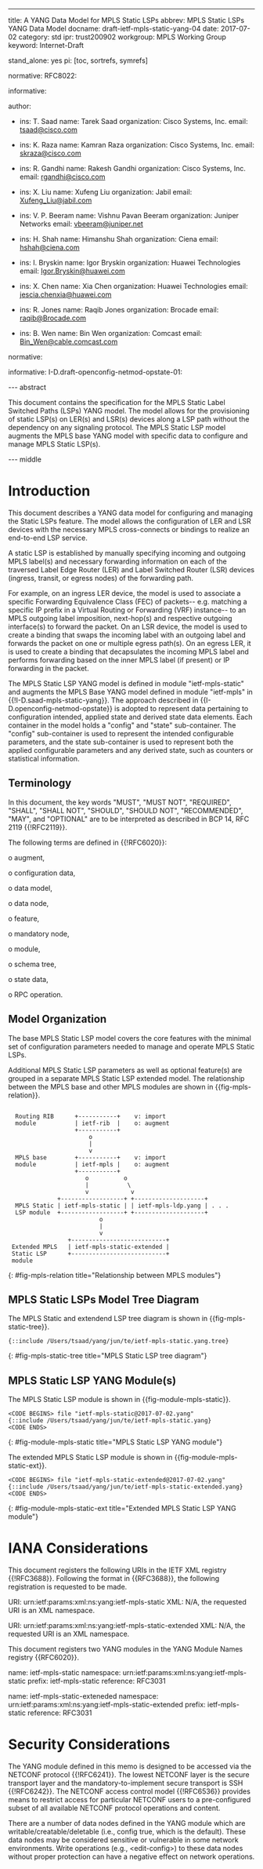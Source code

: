 ---
title: A YANG Data Model for MPLS Static LSPs
abbrev: MPLS Static LSPs YANG Data Model
docname: draft-ietf-mpls-static-yang-04
date: 2017-07-02
category: std
ipr: trust200902
workgroup: MPLS Working Group
keyword: Internet-Draft

stand_alone: yes
pi: [toc, sortrefs, symrefs]

normative:
  RFC8022:

informative:

author:

 -
    ins: T. Saad
    name: Tarek Saad
    organization: Cisco Systems, Inc.
    email: tsaad@cisco.com

 -
    ins: K. Raza
    name: Kamran Raza
    organization: Cisco Systems, Inc.
    email: skraza@cisco.com

 -
    ins: R. Gandhi
    name: Rakesh Gandhi
    organization: Cisco Systems, Inc.
    email: rgandhi@cisco.com

 -
    ins: X. Liu
    name: Xufeng Liu
    organization: Jabil
    email: Xufeng_Liu@jabil.com

 -
    ins: V. P. Beeram
    name: Vishnu Pavan Beeram
    organization: Juniper Networks
    email: vbeeram@juniper.net

 -
    ins: H. Shah
    name: Himanshu Shah
    organization: Ciena
    email: hshah@ciena.com

 -
    ins: I. Bryskin
    name: Igor Bryskin
    organization: Huawei Technologies
    email: Igor.Bryskin@huawei.com

 -
    ins: X. Chen
    name: Xia Chen
    organization: Huawei Technologies
    email: jescia.chenxia@huawei.com

 -
    ins: R. Jones
    name: Raqib Jones
    organization: Brocade
    email: raqib@Brocade.com
 -
   ins: B. Wen
   name: Bin Wen
   organization: Comcast
   email: Bin_Wen@cable.comcast.com


normative:

informative:
  I-D.draft-openconfig-netmod-opstate-01:

--- abstract

This document contains the specification for the MPLS Static Label Switched Paths (LSPs) YANG model. The model allows for
the provisioning of static LSP(s) on LER(s) and LSR(s) devices along a LSP path without the dependency on any signaling protocol.
The MPLS Static LSP model augments the MPLS base YANG model with specific data to configure and manage MPLS Static LSP(s).

--- middle

# Introduction

This document describes a YANG data model for configuring and managing the Static LSPs feature. The model allows
the configuration of LER and LSR devices with the necessary MPLS cross-connects or bindings to realize an
end-to-end LSP service.

A static LSP is established by manually specifying incoming and outgoing MPLS label(s) and necessary forwarding
information on each of the traversed Label Edge Router (LER) and Label Switched Router (LSR) devices 
(ingress, transit, or egress nodes) of the forwarding path.

For example, on an ingress LER device, the model is used to associate a specific Forwarding Equivalence Class
(FEC) of packets-- e.g. matching a specific IP prefix in a Virtual Routing or Forwarding (VRF) instance--
to an MPLS outgoing label imposition, next-hop(s) and respective outgoing interface(s) to forward the packet.
On an LSR device, the model is used to create a binding that
swaps the incoming label with an outgoing label and forwards the packet on one or multiple egress path(s).
On an egress LER, it is used to create a binding that decapsulates the incoming MPLS label and performs forwarding 
based on the inner MPLS label (if present) or IP forwarding in the packet.

The MPLS Static LSP YANG model is defined in module "ietf-mpls-static" and augments the MPLS Base YANG model defined
in module "ietf-mpls" in {{!I-D.saad-mpls-static-yang}}. The approach described in
{{I-D.openconfig-netmod-opstate}} is adopted to represent
data pertaining to configuration intended, applied state and derived state data elements. Each 
container in the model holds a "config" and "state" sub-container.  The "config" sub-container is used to
represent the intended configurable parameters, and the state sub-container is used to represent
both the applied configurable parameters and any derived state, such as counters or statistical information.

## Terminology

In this document, the key words "MUST", "MUST NOT", "REQUIRED",
"SHALL", "SHALL NOT", "SHOULD", "SHOULD NOT", "RECOMMENDED", "MAY",
and "OPTIONAL" are to be interpreted as described in BCP 14, RFC 2119
{{!RFC2119}}.

   The following terms are defined in {{!RFC6020}}:

   o  augment,

   o  configuration data,

   o  data model,

   o  data node,

   o  feature,

   o  mandatory node,

   o  module,

   o  schema tree,

   o  state data,

   o  RPC operation.

## Model Organization

The base MPLS Static LSP model covers the core features with the minimal set of configuration parameters needed to
manage and operate MPLS Static LSPs.

Additional MPLS Static LSP parameters as well as optional feature(s) are grouped in a separate MPLS Static LSP
extended model. The relationship between the MPLS base and other MPLS modules are shown in {{fig-mpls-relation}}.
 
~~~~~~~~~~~

  Routing RIB      +-----------+    v: import
  module           | ietf-rib  |    o: augment
                   +-----------+
                       o
                       |
                       v
  MPLS base        +-----------+    v: import
  module           | ietf-mpls |    o: augment
                   +-----------+
                      o          o
                      |           \
                      v            v
              +------------------+ +--------------------+
  MPLS Static | ietf-mpls-static | | ietf-mpls-ldp.yang | . . .
  LSP module  +------------------+ +--------------------+
                          o
                          |
                          v
                 +---------------------------+
 Extended MPLS   | ietf-mpls-static-extended |
 Static LSP      +---------------------------+
 module

~~~~~~~~~~~
{: #fig-mpls-relation title="Relationship between MPLS modules"}

## MPLS Static LSPs Model Tree Diagram

The MPLS Static and extendend LSP tree diagram is shown in {{fig-mpls-static-tree}}.

~~~~~~~~~~
{::include /Users/tsaad/yang/jun/te/ietf-mpls-static.yang.tree}
~~~~~~~~~~
{: #fig-mpls-static-tree title="MPLS Static LSP tree diagram"}

## MPLS Static LSP YANG Module(s)

The MPLS Static LSP module is shown in {{fig-module-mpls-static}}.

~~~
<CODE BEGINS> file "ietf-mpls-static@2017-07-02.yang"
{::include /Users/tsaad/yang/jun/te/ietf-mpls-static.yang}
<CODE ENDS>
~~~
{: #fig-module-mpls-static title="MPLS Static LSP YANG module"}


The extended MPLS Static LSP module is shown in {{fig-module-mpls-static-ext}}.

~~~~~~~~~~
<CODE BEGINS> file "ietf-mpls-static-extended@2017-07-02.yang"
{::include /Users/tsaad/yang/jun/te/ietf-mpls-static-extended.yang}
<CODE ENDS>
~~~~~~~~~~
{: #fig-module-mpls-static-ext title="Extended MPLS Static LSP YANG module"}

# IANA Considerations

This document registers the following URIs in the IETF XML registry
{{!RFC3688}}.
Following the format in {{RFC3688}}, the following registration is
requested to be made.

   URI: urn:ietf:params:xml:ns:yang:ietf-mpls-static
   XML: N/A, the requested URI is an XML namespace.

   URI: urn:ietf:params:xml:ns:yang:ietf-mpls-static-extended
   XML: N/A, the requested URI is an XML namespace.

This document registers two YANG modules in the YANG Module Names
registry {{RFC6020}}.

   name:       ietf-mpls-static
   namespace:  urn:ietf:params:xml:ns:yang:ietf-mpls-static
   prefix:     ietf-mpls-static
   reference:  RFC3031

   name:       ietf-mpls-static-exteneded
   namespace:  urn:ietf:params:xml:ns:yang:ietf-mpls-static-extended
   prefix:     ietf-mpls-static
   reference:  RFC3031

# Security Considerations

The YANG module defined in this memo is designed to be accessed via
the NETCONF protocol {{!RFC6241}}.  The lowest NETCONF layer is the
secure transport layer and the mandatory-to-implement secure
transport is SSH {{!RFC6242}}.  The NETCONF access control model
{{!RFC6536}} provides means to restrict access for particular NETCONF
users to a pre-configured subset of all available NETCONF protocol
operations and content.

There are a number of data nodes defined in the YANG module which are
writable/creatable/deletable (i.e., config true, which is the
default).  These data nodes may be considered sensitive or vulnerable
in some network environments.  Write operations (e.g., \<edit-config\>)
to these data nodes without proper protection can have a negative
effect on network operations.

